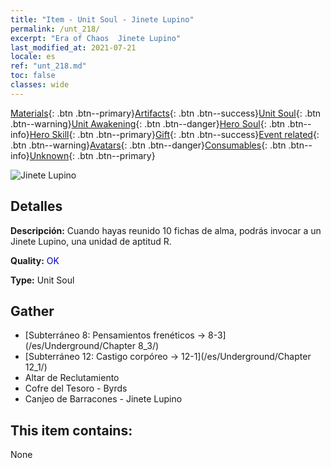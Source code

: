 ```yaml
---
title: "Item - Unit Soul - Jinete Lupino"
permalink: /unt_218/
excerpt: "Era of Chaos  Jinete Lupino"
last_modified_at: 2021-07-21
locale: es
ref: "unt_218.md"
toc: false
classes: wide
---
```

 [Materials](/ItemsES/){: .btn .btn--primary}[Artifacts](/ItemsES/Artifacts/){: .btn .btn--success}[Unit Soul](/ItemsES/UnitSoul/){: .btn .btn--warning}[Unit Awakening](/ItemsES/UnitAwakening/){: .btn .btn--danger}[Hero Soul](/ItemsES/HeroSoul/){: .btn .btn--info}[Hero Skill](/ItemsES/HeroSkill/){: .btn .btn--primary}[Gift](/ItemsES/Gift/){: .btn .btn--success}[Event related](/ItemsES/Events/){: .btn .btn--warning}[Avatars](/ItemsES/Avatars/){: .btn .btn--danger}[Consumables](/ItemsES/Consumables/){: .btn .btn--info}[Unknown](/ItemsES/Unknown/){: .btn .btn--primary}

 ![Jinete Lupino](/images/u/ti_langqibing.jpg)

## Detalles
 **Descripción:** Cuando hayas reunido 10 fichas de alma, podrás invocar a un Jinete Lupino, una unidad de aptitud R.

 **Quality:** <span style="color: #0000CD">OK</span>

 **Type:** Unit Soul

## Gather

*    [Subterráneo 8: Pensamientos frenéticos -> 8-3](/es/Underground/Chapter 8_3/) 
*    [Subterráneo 12: Castigo corpóreo -> 12-1](/es/Underground/Chapter 12_1/) 
*    Altar de Reclutamiento 
*    Cofre del Tesoro - Byrds 
*    Canjeo de Barracones - Jinete Lupino 

## This item contains:

  None


